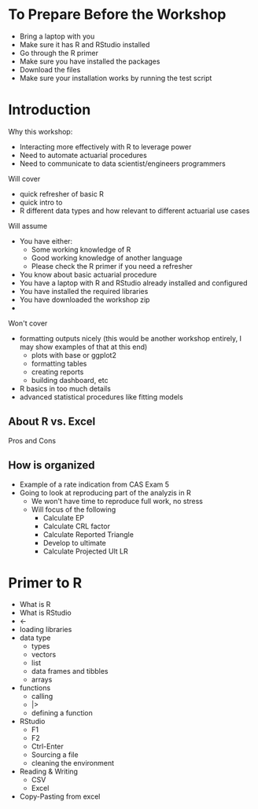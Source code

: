 # To Prepare Before the Workshop

* Bring a laptop with you
* Make sure it has R and RStudio installed
* Go through the R primer
* Make sure you have installed the packages
* Download the files
* Make sure your installation works by running the test script

# Introduction

Why this workshop:

* Interacting more effectively with R to leverage power
* Need to automate actuarial procedures
* Need to communicate to data scientist/engineers programmers

Will cover

* quick refresher of basic R
* quick intro to 
* R different data types and how relevant to different actuarial use cases


Will assume

* You have either:
  * Some working knowledge of R
  * Good working knowledge of another language
  * Please check the R primer if you need a refresher
* You know about basic actuarial procedure
* You have a laptop with R and RStudio already installed and configured
* You have installed the required libraries
* You have downloaded the workshop zip
* 

Won't cover

* formatting outputs nicely (this would be another workshop entirely, I may show examples of that at this end)
  * plots with base or ggplot2
  * formatting tables
  * creating reports
  * building dashboard, etc
* R basics in too much details
* advanced statistical procedures like fitting models

## About R vs. Excel

Pros and Cons

## How is organized

* Example of a rate indication from CAS Exam 5
* Going to look at reproducing part of the analyzis in R
  * We won't have time to reproduce full work, no stress
  * Will focus of the following
    * Calculate EP
    * Calculate CRL factor
    * Calculate Reported Triangle
    * Develop to ultimate
    * Calculate Projected Ult LR


# Primer to R

* What is R
* What is RStudio
* <-
* loading libraries
* data type
  * types
  * vectors
  * list
  * data frames and tibbles
  * arrays
* functions
  - calling
  - |>
  - defining a function
* RStudio
  - F1
  - F2
  - Ctrl-Enter
  - Sourcing a file
  - cleaning the environment
* Reading & Writing
  - CSV
  - Excel
* Copy-Pasting from excel
